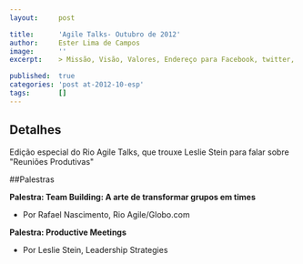```yaml
---
layout:     post

title:      'Agile Talks- Outubro de 2012'
author:     Ester Lima de Campos
image:      ''
excerpt:    > Missão, Visão, Valores, Endereço para Facebook, twitter, grupo no google, etc.

published:  true
categories: 'post at-2012-10-esp'
tags:       []
---
```


## Detalhes

Edição especial do Rio Agile Talks, que trouxe Leslie Stein para falar sobre "Reuniões Produtivas"

##Palestras

**Palestra: Team Building: A arte de transformar grupos em times**
- Por Rafael Nascimento, Rio Agile/Globo.com

**Palestra: Productive Meetings**
- Por Leslie Stein, Leadership Strategies



